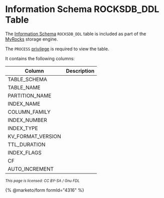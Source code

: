 # Information Schema ROCKSDB\_DDL Table

The [Information Schema](../../) `ROCKSDB_DDL` table is included as part of the [MyRocks](../../../../../server-usage/storage-engines/myrocks/) storage engine.

The `PROCESS` [privilege](../../../../sql-statements/account-management-sql-statements/grant.md) is required to view the table.

It contains the following columns:

| Column              | Description |
| ------------------- | ----------- |
| TABLE\_SCHEMA       |             |
| TABLE\_NAME         |             |
| PARTITION\_NAME     |             |
| INDEX\_NAME         |             |
| COLUMN\_FAMILY      |             |
| INDEX\_NUMBER       |             |
| INDEX\_TYPE         |             |
| KV\_FORMAT\_VERSION |             |
| TTL\_DURATION       |             |
| INDEX\_FLAGS        |             |
| CF                  |             |
| AUTO\_INCREMENT     |             |

<sub>_This page is licensed: CC BY-SA / Gnu FDL_</sub>

{% @marketo/form formId="4316" %}
